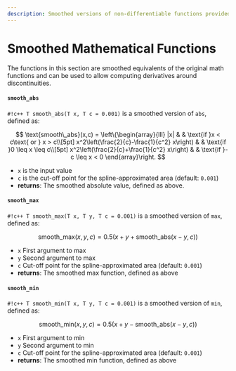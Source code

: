 ```yaml
---
description: Smoothed versions of non-differentiable functions provided for convenience with XAD.
---
```


# Smoothed Mathematical Functions

The functions in this section are smoothed equivalents of the original
math functions and can be used to allow computing derivatives around discontinuities.

#### `smooth_abs`

`#!c++ T smooth_abs(T x, T c = 0.001)` is a smoothed version of `abs`, defined as:
   
$$
\text{smooth\_abs}(x,c) = \left\{\begin{array}{lll}
|x| & & \text{if }x < c\text{ or } x > c\\[5pt]
x^2\left(\frac{2}{c}-\frac{1}{c^2} x\right) & & \text{if }0 \leq x \leq c\\[5pt]
x^2\left(\frac{2}{c}+\frac{1}{c^2} x\right) & & \text{if }-c \leq x < 0
\end{array}\right.
$$
   
- `x` is the input value
- `c` is the cut-off point for the spline-approximated area (default: `0.001`)
- __returns__: The smoothed absolute value, defined as above.
      
#### `smooth_max`

`#!c++ T smooth_max(T x, T y, T c = 0.001)` is a smoothed version of `max`, defined as:
   
$$
\text{smooth\_max}(x,y,c) = 0.5\left(x+y+\text{smooth\_abs}(x-y,c)\right) 
$$

- `x` First argument to max
- `y` Second argument to max
- `c` Cut-off point for the spline-approximated area (default: `0.001`)
- __returns__: The smoothed max function, defined as above
   
#### `smooth_min`

`#!c++ T smooth_min(T x, T y, T c = 0.001)` is a smoothed version of `min`, defined as:
   
$$
\text{smooth\_min}(x,y,c) = 0.5\left(x+y-\text{smooth\_abs}(x-y,c)\right) 
$$ 

- `x` First argument to min
- `y` Second argument to min
- `c` Cut-off point for the spline-approximated area (default: `0.001`)
- __returns__: The smoothed min function, defined as above
   

   
   